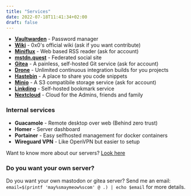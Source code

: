 ```yaml
---
title: "Services"
date: 2022-07-18T11:41:34+02:00
draft: false
---
```


- **[Vaultwarden](https://vault.0x0.sk/)** - Password manager
- **[Wiki](https://wiki.0x0.sk/)** - 0x0's official wiki (ask if you want contribute)
- **[Miniflux](https://miniflux.0x0.sk/)** - Web based RSS reader (ask for account)
- **[mstdn.quest](https://mstdn.quest/)** - Federated social site
- **[Gitea](https://git.0x0.sk/)** - A painless, self-hosted Git service (ask for account)
- **[Drone](https://drone.0x0.sk/)** - Unlimited continuous integration builds for you projects
- **[Hastebin](https://hastebin.0x0.sk/)** - A place to share you code snippets
- **[Minio](https://s3-console.0x0.sk/)** - A S3 compatibile storage service (ask for account)
- **[Linkding](https://linkding.0x0.sk/)** - Self-hosted bookmark service
- **[Nextcloud](https://cloud.0x0.sk/)** - Cloud for the Admins, friends and family

### Internal services

- **Guacamole** - Remote desktop over web (Behind zero trust)
- **Homer** - Server dashboard
- **Portainer** - Easy selfhosted management for docker containers
- **Wireguard VPN** - Like OpenVPN but easier to setup

Want to know more about our servers? [Look here](https://wiki.0x0.sk/en/cloud-services#our-servers)

### Do you want your own server?

Do you want your own mastodon or gitea server? Send me an email: `email=$(printf 'may%smaymeow%scom' @ .) | echo $email` for more details.
